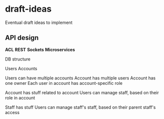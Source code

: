# draft-ideas

Eventual draft ideas to implement

## API design

**ACL** **REST** **Sockets** **Microservices**

DB structure

Users
Accounts

Users can have multiple accounts
Account has multiple users
Account has one owner
Each user in account has account-specific role

Account has stuff related to account
Users can manage staff, based on their role in account

Staff has stuff
Users can manage staff's staff, based on their parent staff's access



